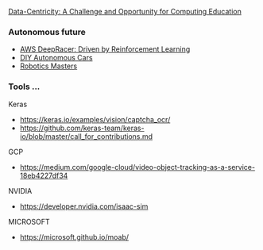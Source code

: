 
[Data-Centricity: A Challenge and Opportunity for Computing Education](https://cs.brown.edu/~sk/Publications/Papers/Published/kf-data-centric/paper.pdf)

### Autonomous future
* [AWS DeepRacer: Driven by Reinforcement Learning](https://www.aws.training/Details/eLearning?id=32143)
* [DIY Autonomous Cars](https://diyrobocars.com/)
* [Robotics Masters](https://www.roboticsmasters.co/)
  
### Tools ...

Keras
* https://keras.io/examples/vision/captcha_ocr/
* https://github.com/keras-team/keras-io/blob/master/call_for_contributions.md

GCP
* https://medium.com/google-cloud/video-object-tracking-as-a-service-18eb4227df34

NVIDIA
* https://developer.nvidia.com/isaac-sim

MICROSOFT
* https://microsoft.github.io/moab/
